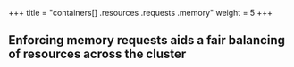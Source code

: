 +++
title = "containers[] .resources .requests .memory"
weight = 5
+++

## Enforcing memory requests aids a fair balancing of resources across the cluster

